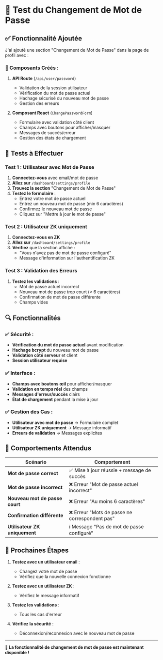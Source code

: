 # 🔐 Test du Changement de Mot de Passe

## ✅ **Fonctionnalité Ajoutée**

J'ai ajouté une section "Changement de Mot de Passe" dans la page de profil avec :

### **🔧 Composants Créés :**

1. **API Route** (`/api/user/password`)
   - Validation de la session utilisateur
   - Vérification du mot de passe actuel
   - Hachage sécurisé du nouveau mot de passe
   - Gestion des erreurs

2. **Composant React** (`ChangePasswordForm`)
   - Formulaire avec validation côté client
   - Champs avec boutons pour afficher/masquer
   - Messages de succès/erreur
   - Gestion des états de chargement

## 🧪 **Tests à Effectuer**

### **Test 1 : Utilisateur avec Mot de Passe**

1. **Connectez-vous** avec email/mot de passe
2. **Allez sur** `/dashboard/settings/profile`
3. **Trouvez la section** "Changement de Mot de Passe"
4. **Testez le formulaire** :
   - Entrez votre mot de passe actuel
   - Entrez un nouveau mot de passe (min 6 caractères)
   - Confirmez le nouveau mot de passe
   - Cliquez sur "Mettre à jour le mot de passe"

### **Test 2 : Utilisateur ZK uniquement**

1. **Connectez-vous en ZK**
2. **Allez sur** `/dashboard/settings/profile`
3. **Vérifiez** que la section affiche :
   - "Vous n'avez pas de mot de passe configuré"
   - Message d'information sur l'authentification ZK

### **Test 3 : Validation des Erreurs**

1. **Testez les validations** :
   - Mot de passe actuel incorrect
   - Nouveau mot de passe trop court (< 6 caractères)
   - Confirmation de mot de passe différente
   - Champs vides

## 🔍 **Fonctionnalités**

### **✅ Sécurité :**

- **Vérification du mot de passe actuel** avant modification
- **Hachage bcrypt** du nouveau mot de passe
- **Validation côté serveur** et client
- **Session utilisateur requise**

### **✅ Interface :**

- **Champs avec boutons œil** pour afficher/masquer
- **Validation en temps réel** des champs
- **Messages d'erreur/succès** clairs
- **État de chargement** pendant la mise à jour

### **✅ Gestion des Cas :**

- **Utilisateur avec mot de passe** → Formulaire complet
- **Utilisateur ZK uniquement** → Message informatif
- **Erreurs de validation** → Messages explicites

## 🎯 **Comportements Attendus**

| Scénario                       | Comportement                                   |
| ------------------------------ | ---------------------------------------------- |
| **Mot de passe correct**       | ✅ Mise à jour réussie + message de succès     |
| **Mot de passe incorrect**     | ❌ Erreur "Mot de passe actuel incorrect"      |
| **Nouveau mot de passe court** | ❌ Erreur "Au moins 6 caractères"              |
| **Confirmation différente**    | ❌ Erreur "Mots de passe ne correspondent pas" |
| **Utilisateur ZK uniquement**  | ℹ️ Message "Pas de mot de passe configuré"     |

## 🚀 **Prochaines Étapes**

1. **Testez avec un utilisateur email** :
   - Changez votre mot de passe
   - Vérifiez que la nouvelle connexion fonctionne

2. **Testez avec un utilisateur ZK** :
   - Vérifiez le message informatif

3. **Testez les validations** :
   - Tous les cas d'erreur

4. **Vérifiez la sécurité** :
   - Déconnexion/reconnexion avec le nouveau mot de passe

---

**🎉 La fonctionnalité de changement de mot de passe est maintenant disponible !**
